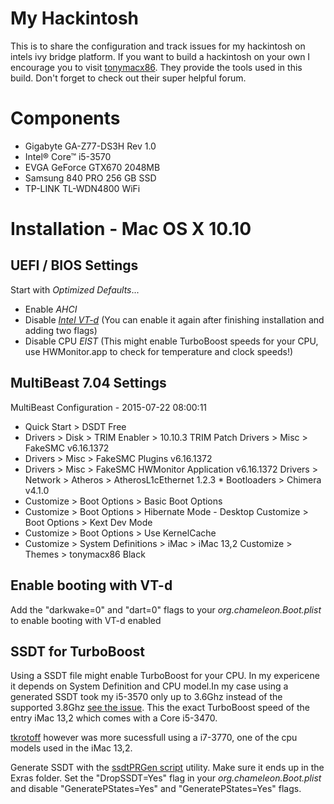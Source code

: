 # My Hackintosh

This is to share the configuration and track issues for my hackintosh on intels ivy bridge platform. If you want to build a hackintosh on your own I encourage you to visit [tonymacx86](http://tonymacx86.com). They provide the tools used in this build. Don't forget to check out their super helpful forum. 

# Components

* Gigabyte GA-Z77-DS3H Rev 1.0
* Intel® Core™ i5-3570
* EVGA GeForce GTX670 2048MB
* Samsung 840 PRO 256 GB SSD
* TP-LINK TL-WDN4800 WiFi

# Installation - Mac OS X 10.10

## UEFI / BIOS Settings

Start with _Optimized Defaults_...

* Enable _AHCI_
* Disable _[Intel VT-d](https://software.intel.com/en-us/blogs/2009/06/25/understanding-vt-d-intel-virtualization-technology-for-directed-io/)_ (You can enable it again after finishing installation and adding two flags)
* Disable CPU _EIST_ (This might enable TurboBoost speeds for your CPU, use HWMonitor.app to check for temperature and clock speeds!)

## MultiBeast 7.04 Settings

MultiBeast Configuration - 2015-07-22 08:00:11 

* Quick Start > DSDT Free
* Drivers > Disk > TRIM Enabler > 10.10.3 TRIM Patch Drivers > Misc > FakeSMC v6.16.1372
* Drivers > Misc > FakeSMC Plugins v6.16.1372
* Drivers > Misc > FakeSMC HWMonitor Application v6.16.1372 Drivers > Network > Atheros > AtherosL1cEthernet 1.2.3 * Bootloaders > Chimera v4.1.0
* Customize > Boot Options > Basic Boot Options
* Customize > Boot Options > Hibernate Mode - Desktop Customize > Boot Options > Kext Dev Mode
* Customize > Boot Options > Use KernelCache
* Customize > System Definitions > iMac > iMac 13,2 Customize > Themes > tonymacx86 Black

## Enable booting with VT-d

Add the "darkwake=0" and "dart=0" flags to your *org.chameleon.Boot.plist* to enable booting with VT-d enabled

## SSDT for TurboBoost
Using a SSDT file might enable TurboBoost for your CPU. In my expericene it depends on System Definition and CPU model.In my case using a generated SSDT took my i5-3570 only up to 3.6Ghz instead of the supported 3.8Ghz [see the issue](https://github.com/bestimmaa/hackintosh/issues/12). This the exact TurboBoost speed of the entry iMac 13,2 which comes with a Core i5-3470.   

[tkrotoff](https://github.com/tkrotoff/Gigabyte-GA-Z77-DS3H-rev1.1-Hackintosh/issues/2) however was more sucessfull using a i7-3770, one of the cpu models used in the iMac 13,2. 

Generate SSDT with the [ssdtPRGen script](https://github.com/Piker-Alpha/ssdtPRGen.sh) utility. Make sure it ends up in the Exras folder. Set the "DropSSDT=Yes" flag in your *org.chameleon.Boot.plist* and disable "GeneratePStates=Yes" and "GeneratePStates=Yes" flags.




